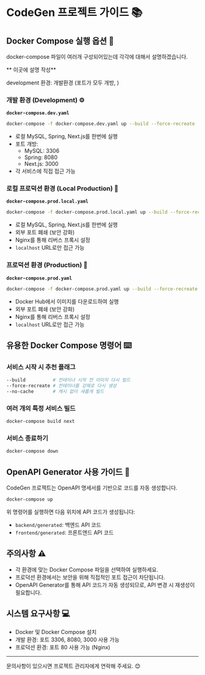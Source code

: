 # CodeGen 프로젝트 가이드 📚

## Docker Compose 실행 옵션 🐳

docker-compose 파일이 여러개 구성되어있는데 각각에 대해서 설명하겠습니다.

** 이곳에 설명 작성**

development 환경: 개발환경 (포트가 모두 개방, )


### 개발 환경 (Development) ⚙️

**`docker-compose.dev.yaml`**
```bash
docker-compose -f docker-compose.dev.yaml up --build --force-recreate
```

- 로컬 MySQL, Spring, Next.js를 한번에 실행
- 포트 개방: 
  - MySQL: 3306
  - Spring: 8080
  - Next.js: 3000
- 각 서비스에 직접 접근 가능

### 로컬 프로덕션 환경 (Local Production) 🔄

**`docker-compose.prod.local.yaml`**
```bash
docker-compose -f docker-compose.prod.local.yaml up --build --force-recreate
```

- 로컬 MySQL, Spring, Next.js를 한번에 실행
- 외부 포트 폐쇄 (보안 강화)
- Nginx를 통해 리버스 프록시 설정
- `localhost` URL로만 접근 가능

### 프로덕션 환경 (Production) 🚀

**`docker-compose.prod.yaml`**
```bash
docker-compose -f docker-compose.prod.yaml up --build --force-recreate
```

- Docker Hub에서 이미지를 다운로드하여 실행
- 외부 포트 폐쇄 (보안 강화)
- Nginx를 통해 리버스 프록시 설정
- `localhost` URL로만 접근 가능

## 유용한 Docker Compose 명령어 ⌨️

### 서비스 시작 시 추천 플래그

```bash
--build          # 컨테이너 시작 전 이미지 다시 빌드
--force-recreate # 컨테이너를 강제로 다시 생성
--no-cache       # 캐시 없이 새롭게 빌드
```
### 여러 개의 특정 서비스 빌드
``` bash
docker-compose build next
```

### 서비스 종료하기

```bash
docker-compose down
```

## OpenAPI Generator 사용 가이드 📝

CodeGen 프로젝트는 OpenAPI 명세서를 기반으로 코드를 자동 생성합니다.

```bash
docker-compose up
```

위 명령어를 실행하면 다음 위치에 API 코드가 생성됩니다:
- `backend/generated`: 백엔드 API 코드
- `frontend/generated`: 프론트엔드 API 코드

## 주의사항 ⚠️

- 각 환경에 맞는 Docker Compose 파일을 선택하여 실행하세요.
- 프로덕션 환경에서는 보안을 위해 직접적인 포트 접근이 차단됩니다.
- OpenAPI Generator를 통해 API 코드가 자동 생성되므로, API 변경 시 재생성이 필요합니다.

## 시스템 요구사항 💻

- Docker 및 Docker Compose 설치
- 개발 환경: 포트 3306, 8080, 3000 사용 가능
- 프로덕션 환경: 포트 80 사용 가능 (Nginx)

---

문의사항이 있으시면 프로젝트 관리자에게 연락해 주세요. 😊